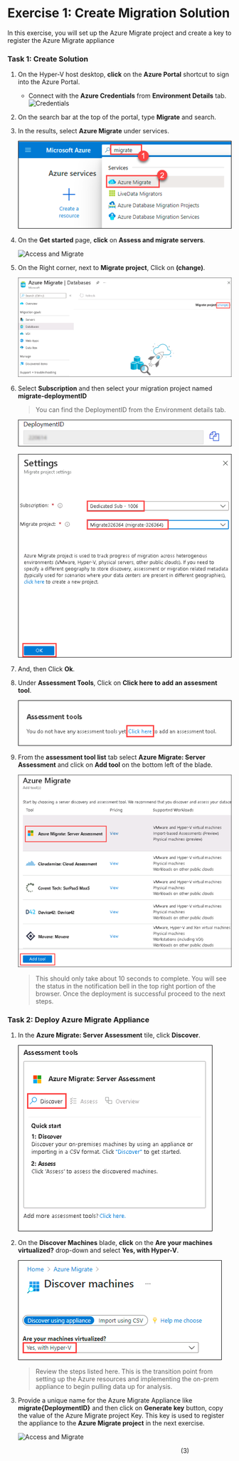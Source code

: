 # Exercise 1: Create Migration Solution

In this exercise, you will set up the Azure Migrate project and create a key to register the  Azure Migrate appliance

### Task 1: Create Solution

1. On the Hyper-V host desktop, **click** on the **Azure Portal** shortcut to sign into the Azure Portal.

      - Connect with the **Azure Credentials** from **Environment Details** tab.
   ![Credentials](image/azureportal.png)

1.  On the search bar at the top of the portal, type **Migrate** and search.

1.  In the results, select **Azure Migrate** under services.

    ![Access and Migrate](image/discoverassess-1.png)

1.  On the **Get started** page, **click** on **Assess and migrate servers**.

    ![Access and Migrate](image/assessmigrate.png)

1.  On the Right corner, next to **Migrate project**, Click on **(change)**.

    ![Access and Migrate](image/discoverassess-2.png)

1.  Select **Subscription** and then select your migration project named **migrate-deploymentID**

    > You can find the DeploymentID from the Environment details tab.
    
     ![Access and Migrate](image/deploymentid.png)

    ![Access and Migrate](image/discoverassess-3.png)

1.  And, then Click **Ok**.

1.  Under **Assessment Tools**, Click on **Click here to add an assesment tool**.

    ![](image/clickhere.png)  

1.  From the **assessment tool list** tab select **Azure Migrate: Server Assessment** and click on **Add tool** on the bottom left of the blade.

    ![](image/migratetool.png)

	>This should only take about 10 seconds to complete. You will see the status in the notification bell in the top right portion of the browser. Once the deployment is successful proceed to the next steps. 

### Task 2: Deploy Azure Migrate Appliance

1. In the **Azure Migrate: Server Assessment** tile, click **Discover**.

   ![Access and Migrate](image/discoverassess-4.png)
    
1. On the **Discover Machines** blade, **click** on the **Are your machines virtualized?** drop-down and select **Yes, with Hyper-V**.

   ![Access and Migrate](image/discoverassess-5.png)

	>Review the steps listed here. This is the transition point from setting up the Azure resources and implementing the on-prem appliance to begin pulling data up for analysis.

1. Provide a unique name for the Azure Migrate Appliance like **migrate{DeploymentID}** and then click on **Generate key** button, copy the value of the Azure Migrate project Key. This key is used to register the appliance to the **Azure Migrate project** in the next exercise.

    ![Access and Migrate](image/migrateprojectkey.png)

&nbsp;&nbsp;&nbsp;&nbsp;&nbsp;&nbsp;&nbsp;&nbsp;&nbsp;&nbsp;&nbsp;&nbsp;&nbsp;&nbsp;&nbsp;&nbsp;&nbsp;&nbsp;&nbsp;&nbsp;&nbsp;&nbsp;&nbsp;&nbsp;&nbsp;&nbsp;&nbsp;&nbsp;&nbsp;&nbsp;&nbsp;&nbsp;&nbsp;&nbsp;&nbsp;&nbsp;&nbsp;&nbsp;&nbsp;&nbsp;&nbsp;&nbsp;&nbsp;&nbsp;&nbsp;&nbsp;&nbsp;&nbsp;&nbsp;&nbsp;&nbsp;&nbsp;&nbsp;&nbsp;&nbsp;&nbsp;&nbsp;&nbsp;&nbsp;&nbsp;&nbsp;&nbsp;&nbsp;&nbsp;&nbsp;&nbsp;&nbsp;&nbsp;&nbsp;&nbsp;&nbsp;&nbsp;&nbsp;&nbsp;&nbsp;&nbsp;&nbsp;&nbsp;&nbsp;&nbsp;&nbsp;&nbsp;&nbsp;&nbsp;&nbsp;&nbsp;&nbsp;&nbsp;&nbsp;&nbsp;&nbsp;&nbsp;&nbsp;&nbsp;&nbsp;&nbsp;&nbsp;&nbsp;&nbsp;(3)
